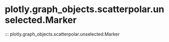 # plotly.graph_objects.scatterpolar.unselected.Marker

::: plotly.graph_objects.scatterpolar.unselected.Marker
